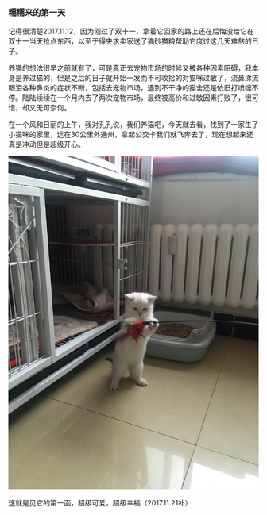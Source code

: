 ### 糯糯来的第一天

记得很清楚2017.11.12，因为刚过了双十一，拿着它回家的路上还在后悔没给它在双十一当天抢点东西，以至于得央求卖家送了猫砂猫粮帮助它度过这几天难熬的日子。

养猫的想法很早之前就有了，可是真正去宠物市场的时候又被各种因素阻碍，我本身是养过猫的，但是之后的日子就开始一发而不可收拾的对猫咪过敏了，流鼻涕流眼泪各种鼻炎的症状不断，包括去宠物市场，遇到不干净的猫舍还是依旧打喷嚏不停。陆陆续续在一个月内去了两次宠物市场，最终被高价和过敏因素打败了，很可惜，却又无可奈何。

在一个风和日丽的上午，我对孔孔说，我们养猫吧，今天就去看，找到了一家生了小猫咪的家里，远在30公里外通州，拿起公交卡我们就飞奔去了，现在想起来还真是冲动但是超级开心。

![1](./img/1.png)

这就是见它的第一面，超级可爱，超级幸福（2017.11.21补）